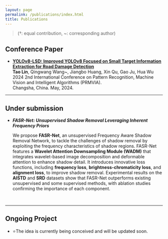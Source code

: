 ```yaml
---
layout: page
permalink: /publications/index.html
title: Publications
---
```


> (†: equal contribution, ~: corresponding author)

## Conference Paper

- [**YOLOv8-LSD: Improved YOLOv8 Focused on Small Target Information Extraction for Road Damage Detection**](https://ieeexplore.ieee.org/document/10669675)<br>**Tao Lin**, Qingwang Wang~, Jiangbo Huang, Xin Qu, Gao Ju, Hua Wu<br>2024 2nd International Conference on Pattern Recognition, Machine Vision and Intelligent Algorithms (PRMVIA).<br>Changsha, China. May, 2024.
  <br>

---

## Under submission

- ***FASR-Net: Unsupervised Shadow Removal Leveraging Inherent Frequency Priors***

  We propose **FASR-Net**, an unsupervised Frequency Aware Shadow Removal Network, to tackle the challenges of shadow removal by exploiting the frequency characteristics of shadow regions. FASR-Net features a **Wavelet Attention Downsampling Module (WADM)** that integrates wavelet-based image decomposition and deformable attention to enhance shadow detail. It introduces innovative loss functions, including **frequency loss**, **brightness-chromaticity loss**, and **alignment loss**, to improve shadow removal. Experimental results on the **AISTD** and **SRD** datasets show that FASR-Net outperforms existing unsupervised and some supervised methods, with ablation studies confirming the importance of each component.
<br>

---

## Ongoing Project

- ⭐The idea is currently being conceived and will be updated soon.

<br>

<!--

## Degree Thesis

- [Hybrid Detection Mechanism for Spoofing Attacks in Bluetooth Low Energy Networks](https://caihanlin.com/mypaper/thesis/UG-thesis.pdf)<br>**Hanlin Cai** (Advisor: Zhezhuang Xu). **Best Bachelor Thesis Award** (Top 1/300).<br>Proposal paper has been accepted by AAAI 2024<br>Expect to submit a long paper to KDD 2024.

- [Industrial Inspection System based on Intelligent IoT and Bionic Quadruped Robot](https://caihanlin.com/mypaper/thesis/IP-report.pdf)<br>**Hanlin Cai** (Advisor: Zhezhuang Xu, Yuxiong Xia). Junior-year Intern Program.<br>Industrial Placement at China Huading Tech and IIoT Lab<br>

  <br>

---

## Early Project

- [Proposal: Securing Billion Bluetooth Devices leveraging Learning-based Techniques](https://ojs.aaai.org/index.php/AAAI/article/view/30544)<br>*Final year project (FYP).*<br>**Hanlin Cai** (Advisors: Zhezhuang Xu, Tozammel Hossain)<br>The 38th Annual AAAI Conference on Artificial Intelligence (AAAI 2024), Undergraduate Consortium.<br>Vancouver, Canada. February, 2024.

- Optimizing Traffic Sign Detection System Using Deep Residual Neural Networks Combined with Analytic Hierarchy Process Model<br>*Junior-year course design.*<br>**Hanlin Cai**, Zheng Li, Jiaqi Hu, Wei Hong Lim, Sew Sun Tiang, Mastaneh Mokayef, Chin Hong Wong<br>The 28th International Conference on Artificial Life and Robotics.<br>Beppu, Japan. February, 2023.<br>Recommended for expanding publication in the Journal of Advances in Artificial Life Robotics (EI Compendex).

- An IoT Garbage Monitoring System for Effective Garbage Management<br>*First-year course design.*<br>**Hanlin Cai**, Jiaqi Hu, Zheng Li, Wei Hong Lim, Mastaneh Mokayef, Chin Hong Wong<br>The 4th International Conference on Computer Engineering, Network and Intelligent Multimedia<br>Surabaya, Indonesia. November, 2022 (EI Compendex).<br>

  <br>

-->

